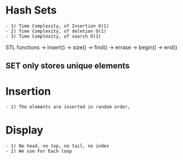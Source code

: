 # Hash Sets 
    - 1) Time Complexity, of Insertion O(1)
    - 2) Time Complexity, of deletion O(1)
    - 3) Time Complexity, of search O(1)

STL functions 
    -> insert()
    -> size()
    -> find()
    -> errase
    -> begin()
    -> end()

## SET only stores unique elements 

# Insertion 
    - 1) The elements are inserted in random order,
    

# Display
    - 1) No head, no top, no tail, no index
    - 2) We use For Each loop